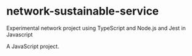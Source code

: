 # network-sustainable-service

Experimental network project using TypeScript and Node.js and Jest in Javascript

A JavaScript project.